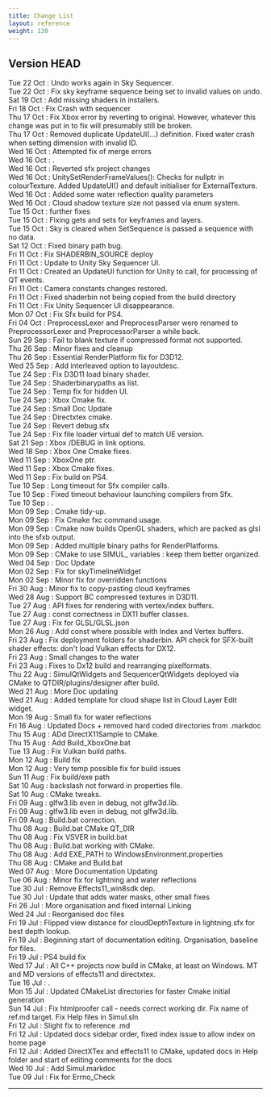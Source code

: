 ```yaml
---
title: Change List
layout: reference
weight: 120
---
```



Version HEAD
---
Tue 22 Oct : Undo works again in Sky Sequencer.  
Tue 22 Oct : Fix sky keyframe sequence being set to invalid values on undo.  
Sat 19 Oct : Add missing shaders in installers.  
Fri 18 Oct : Fix Crash with sequencer  
Thu 17 Oct : Fix Xbox error by reverting to original. However, whatever this change was put in to fix will presumably still be broken.  
Thu 17 Oct : Removed duplicate UpdateUI(...) definition. Fixed water crash when setting dimension with invalid ID.  
Wed 16 Oct : Attempted fix of merge errors  
Wed 16 Oct : .  
Wed 16 Oct : Reverted sfx project changes  
Wed 16 Oct : UnitySetRenderFrameValues(): Checks for nullptr in colourTexture. Added UpdateUI() and default initialiser for ExternalTexture.  
Wed 16 Oct : Added some water reflection quality parameters  
Wed 16 Oct : Cloud shadow texture size not passed via enum system.  
Tue 15 Oct : further fixes  
Tue 15 Oct : Fixing gets and sets for keyframes and layers.  
Tue 15 Oct : Sky is cleared when SetSequence is passed a sequence with no data.  
Sat 12 Oct : Fixed binary path bug.  
Fri 11 Oct : Fix SHADERBIN_SOURCE deploy  
Fri 11 Oct : Update to Unity Sky Sequencer UI.  
Fri 11 Oct : Created an UpdateUI function for Unity to call, for processing of QT events.  
Fri 11 Oct : Camera constants changes restored.  
Fri 11 Oct : Fixed shaderbin not being copied from the build directory  
Fri 11 Oct : Fix Unity Sequencer UI disappearance.  
Mon 07 Oct : Fix Sfx build for PS4.  
Fri 04 Oct : PreprocessLexer and PreprocessParser were renamed to PreprocessorLexer and PreprocessorParser a while back.  
Sun 29 Sep : Fail to blank texture if compressed format not supported.  
Thu 26 Sep : Minor fixes and cleanup  
Thu 26 Sep : Essential RenderPlatform fix for D3D12.  
Wed 25 Sep : Add interleaved option to layoutdesc.  
Tue 24 Sep : Fix D3D11 load binary shader.  
Tue 24 Sep : Shaderbinarypaths as list.  
Tue 24 Sep : Temp fix for hidden UI.  
Tue 24 Sep : Xbox Cmake fix.  
Tue 24 Sep : Small Doc Update  
Tue 24 Sep : Directxtex cmake.  
Tue 24 Sep : Revert debug.sfx  
Tue 24 Sep : Fix file loader virtual def to match UE version.  
Sat 21 Sep : Xbox /DEBUG in link options.  
Wed 18 Sep : Xbox One Cmake fixes.  
Wed 11 Sep : XboxOne ptr.  
Wed 11 Sep : Xbox Cmake fixes.  
Wed 11 Sep : Fix build on PS4.  
Tue 10 Sep : Long timeout for Sfx compiler calls.  
Tue 10 Sep : Fixed timeout behaviour launching compilers from Sfx.  
Tue 10 Sep : .  
Mon 09 Sep : Cmake tidy-up.  
Mon 09 Sep : Fix Cmake fxc command usage.  
Mon 09 Sep : Cmake now builds OpenGL shaders, which are packed as glsl into the sfxb output.  
Mon 09 Sep : Added multiple binary paths for RenderPlatforms.  
Mon 09 Sep : CMake to use SIMUL_ variables : keep them better organized.  
Wed 04 Sep : Doc Update  
Mon 02 Sep : Fix for skyTimelineWidget  
Mon 02 Sep : Minor fix for overridden functions  
Fri 30 Aug : Minor fix to copy-pasting cloud keyframes  
Wed 28 Aug : Support BC compressed textures in D3D11.  
Tue 27 Aug : API fixes for rendering with vertex/index buffers.  
Tue 27 Aug : const correctness in DX11 buffer classes.  
Tue 27 Aug : Fix for GLSL/GLSL.json  
Mon 26 Aug : Add const where possible with Index and Vertex buffers.  
Fri 23 Aug : Fix deployment folders for shaderbin. API check for SFX-built shader effects: don't load Vulkan effects for DX12.  
Fri 23 Aug : Small changes to the water  
Fri 23 Aug : Fixes to Dx12 build and rearranging pixelformats.  
Thu 22 Aug : SimulQtWidgets and SequencerQtWidgets deployed via CMake to QTDIR/plugins/designer after build.  
Wed 21 Aug : More Doc updating  
Wed 21 Aug : Added template for cloud shape list in Cloud Layer Edit widget.  
Mon 19 Aug : Small fix for water reflections  
Fri 16 Aug : Updated Docs + removed hard coded directories from .markdoc  
Thu 15 Aug : ADd DirectX11Sample to CMake.  
Thu 15 Aug : Add Build_XboxOne.bat  
Tue 13 Aug : Fix Vulkan build paths.  
Mon 12 Aug : Build fix  
Mon 12 Aug : Very temp possible fix for build issues  
Sun 11 Aug : Fix build/exe path  
Sat 10 Aug : backslash not forward in properties file.  
Sat 10 Aug : CMake tweaks.  
Fri 09 Aug : glfw3.lib even in debug, not glfw3d.lib.  
Fri 09 Aug : glfw3.lib even in debug, not glfw3d.lib.  
Fri 09 Aug : Build.bat correction.  
Thu 08 Aug : Build.bat CMake QT_DIR  
Thu 08 Aug : Fix VSVER in build.bat  
Thu 08 Aug : Build.bat working with CMake.  
Thu 08 Aug : Add EXE_PATH to WindowsEnvironment.properties  
Thu 08 Aug : CMake and Build.bat  
Wed 07 Aug : More Documentation Updating  
Tue 06 Aug : Minor fix for lightning and water reflections  
Tue 30 Jul : Remove Effects11_win8sdk dep.  
Tue 30 Jul : Update that adds water masks, other small fixes  
Fri 26 Jul : More organisation and fixed internal Linking  
Wed 24 Jul : Reorganised doc files  
Fri 19 Jul : Flipped view distance for cloudDepthTexture in lightning.sfx for best depth lookup.  
Fri 19 Jul : Beginning start of documentation editing. Organisation, baseline for files.  
Fri 19 Jul : PS4 build fix  
Wed 17 Jul : All C++ projects now build in CMake, at least on Windows. MT and MD versions of effects11 and directxtex.  
Tue 16 Jul : .  
Mon 15 Jul : Updated CMakeList directories for faster Cmake initial generation  
Sun 14 Jul : Fix htmlproofer call - needs correct working dir. Fix name of ref.md target. Fix Help files in Simul.sln  
Fri 12 Jul : Slight fix to reference .md  
Fri 12 Jul : Updated docs sidebar order, fixed index issue to allow index on home page  
Fri 12 Jul : Added DirectXTex and effects11 to CMake, updated docs in Help folder and start of editing comments for the docs  
Wed 10 Jul : Add Simul.markdoc  
Tue 09 Jul : Fix for Errno_Check  

<hr>
